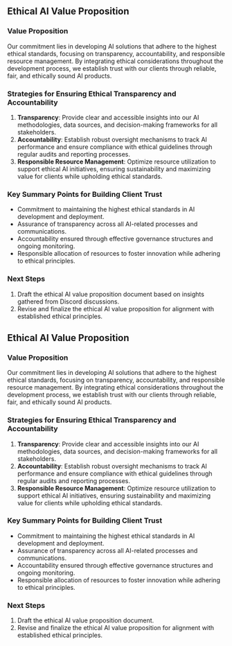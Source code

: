 

## Ethical AI Value Proposition

### Value Proposition
Our commitment lies in developing AI solutions that adhere to the highest ethical standards, focusing on transparency, accountability, and responsible resource management. By integrating ethical considerations throughout the development process, we establish trust with our clients through reliable, fair, and ethically sound AI products.

### Strategies for Ensuring Ethical Transparency and Accountability
1. **Transparency**: Provide clear and accessible insights into our AI methodologies, data sources, and decision-making frameworks for all stakeholders.
2. **Accountability**: Establish robust oversight mechanisms to track AI performance and ensure compliance with ethical guidelines through regular audits and reporting processes.
3. **Responsible Resource Management**: Optimize resource utilization to support ethical AI initiatives, ensuring sustainability and maximizing value for clients while upholding ethical standards.

### Key Summary Points for Building Client Trust
- Commitment to maintaining the highest ethical standards in AI development and deployment.
- Assurance of transparency across all AI-related processes and communications.
- Accountability ensured through effective governance structures and ongoing monitoring.
- Responsible allocation of resources to foster innovation while adhering to ethical principles.

### Next Steps
1. Draft the ethical AI value proposition document based on insights gathered from Discord discussions.
2. Revise and finalize the ethical AI value proposition for alignment with established ethical principles.

## Ethical AI Value Proposition

### Value Proposition
Our commitment lies in developing AI solutions that adhere to the highest ethical standards, focusing on transparency, accountability, and responsible resource management. By integrating ethical considerations throughout the development process, we establish trust with our clients through reliable, fair, and ethically sound AI products.

### Strategies for Ensuring Ethical Transparency and Accountability
1. **Transparency**: Provide clear and accessible insights into our AI methodologies, data sources, and decision-making frameworks for all stakeholders.
2. **Accountability**: Establish robust oversight mechanisms to track AI performance and ensure compliance with ethical guidelines through regular audits and reporting processes.
3. **Responsible Resource Management**: Optimize resource utilization to support ethical AI initiatives, ensuring sustainability and maximizing value for clients while upholding ethical standards.

### Key Summary Points for Building Client Trust
- Commitment to maintaining the highest ethical standards in AI development and deployment.
- Assurance of transparency across all AI-related processes and communications.
- Accountability ensured through effective governance structures and ongoing monitoring.
- Responsible allocation of resources to foster innovation while adhering to ethical principles.

### Next Steps
1. Draft the ethical AI value proposition document.
2. Revise and finalize the ethical AI value proposition for alignment with established ethical principles.